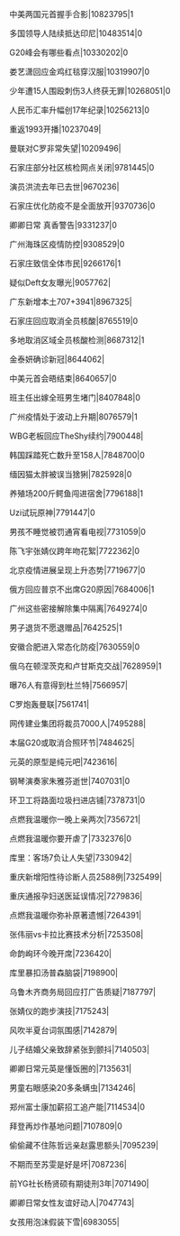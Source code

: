 中美两国元首握手合影|10823795|1

多国领导人陆续抵达印尼|10483514|0

G20峰会有哪些看点|10330202|0

娄艺潇回应金鸡红毯穿汉服|10319907|0

少年遭15人围殴刺伤3人终获无罪|10268051|0

人民币汇率升幅创17年纪录|10256213|0

重返1993开播|10237049|

曼联对C罗非常失望|10209496|

石家庄部分社区核检网点关闭|9781445|0

演员洪流去年已去世|9670236|

石家庄优化防疫不是全面放开|9370736|0

卿卿日常 真香警告|9331237|0

广州海珠区疫情防控|9308529|0

石家庄致信全体市民|9266176|1

疑似Deft女友曝光|9057762|

广东新增本土707+3941|8967325|

石家庄回应取消全员核酸|8765519|0

多地取消区域全员核酸检测|8687312|1

金泰妍确诊新冠|8644062|

中美元首会晤结束|8640657|0

班主任出嫁全班男生堵门|8407848|0

广州疫情处于波动上升期|8076579|1

WBG老板回应TheShy续约|7900448|

韩国踩踏死亡数升至158人|7848700|0

缅因猫太胖被误当猞猁|7825928|0

养殖场200斤鳄鱼闯进宿舍|7796188|1

Uzi试玩原神|7791447|0

男孩不睡觉被罚通宵看电视|7731059|0

陈飞宇张婧仪跨年吻花絮|7722362|0

北京疫情进展呈现上升态势|7719677|0

俄方回应普京不出席G20原因|7684006|1

广州这些密接解除集中隔离|7649274|0

男子退货不愿退赠品|7642525|1

安徽合肥进入常态化防疫|7630559|0

俄乌在顿涅茨克和卢甘斯克交战|7628959|1

曝76人有意得到杜兰特|7566957|

C罗炮轰曼联|7561741|

网传建业集团将裁员7000人|7495288|

本届G20或取消合照环节|7484625|

元英的原型是纯元吧|7423616|

钢琴演奏家朱雅芬逝世|7407031|0

环卫工将路面垃圾扫进店铺|7378731|0

点燃我温暖你一晚上亲两次|7356721|

点燃我温暖你要开虐了|7332376|0

库里：客场7负让人失望|7330942|

重庆新增阳性待诊断人员2588例|7325499|

重庆通报孕妇送医延误情况|7279836|

点燃我温暖你弥补原著遗憾|7264391|

张伟丽vs卡拉比赛技术分析|7253508|

命韵峋环今晚开席|7236420|

库里暴扣汤普森脑袋|7198900|

乌鲁木齐商务局回应打广告质疑|7187797|

张婧仪的跑步演技|7175243|

风吹半夏台词氛围感|7142879|

儿子结婚父亲致辞紧张到颤抖|7140503|

卿卿日常元英是懂饭圈的|7135631|

男童右眼感染20多条螨虫|7134246|

郑州富士康加薪招工追产能|7114534|0

拜登再炒作基地问题|7107809|0

偷偷藏不住陈哲远亲赵露思额头|7095239|

不期而至苏雯是好是坏|7087236|

前YG社长杨贤硕有期徒刑3年|7071490|

卿卿日常女性友谊好动人|7047743|

女孩用泡沫假装下雪|6983055|

